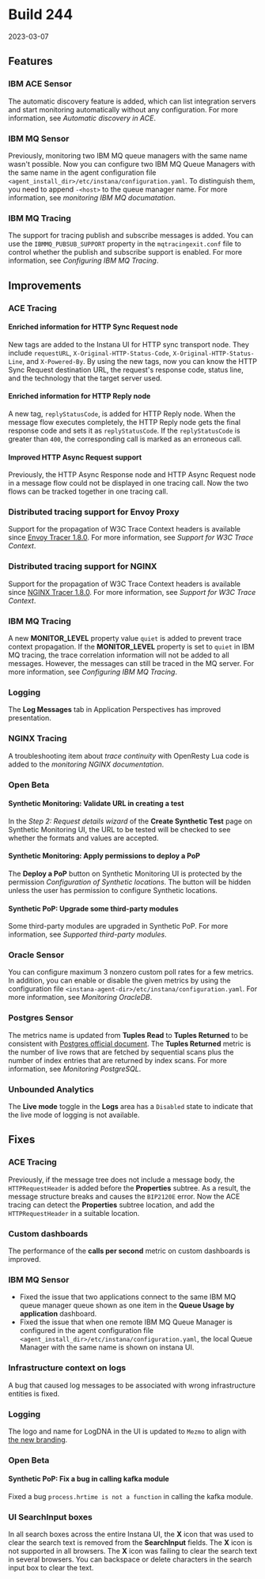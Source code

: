 # Build 244

2023-03-07
## Features
### IBM ACE Sensor

The automatic discovery feature is added, which can list integration servers and start monitoring automatically without any configuration. For more information, see *Automatic discovery in ACE*.

### IBM MQ Sensor

Previously, monitoring two IBM MQ queue managers with the same name wasn't possible. Now you can configure two IBM MQ Queue Managers with the same name in the agent configuration file `<agent_install_dir>/etc/instana/configuration.yaml`. To distinguish them, you need to append `-<host>` to the queue manager name. For more information, see *monitoring IBM MQ documatation*.

### IBM MQ Tracing

The support for tracing publish and subscribe messages is added. You can use the `IBMMQ_PUBSUB_SUPPORT` property in the `mqtracingexit.conf` file to control whether the publish and subscribe support is enabled. For more information, see *Configuring IBM MQ Tracing*. 


## Improvements


### ACE Tracing
#### Enriched information for HTTP Sync Request node

New tags are added to the Instana UI for HTTP sync transport node. They include `requestURL`, `X-Original-HTTP-Status-Code`, `X-Original-HTTP-Status-Line`, and `X-Powered-By`. 
By using the new tags, now you can know the HTTP Sync Request destination URL, the request's response code, status line, and the technology that the target server used.

#### Enriched information for HTTP Reply node

A new tag, `replyStatusCode`, is added for HTTP Reply node. When the message flow executes completely, the HTTP Reply node gets the final response code and sets it as `replyStatusCode`. If the `replyStatusCode` is greater than `400`, the corresponding call is marked as an erroneous call.

#### Improved HTTP Async Request support

Previously, the HTTP Async Response node and HTTP Async Request node in a message flow could not be displayed in one tracing call.
Now the two flows can be tracked together in one tracing call.

### Distributed tracing support for Envoy Proxy

Support for the propagation of W3C Trace Context headers is available since [Envoy
Tracer 1.8.0](https://github.com/instana/envoy-tracing#180-2023-02-23). For more information, see *Support for W3C Trace Context*.

### Distributed tracing support for NGINX

Support for the propagation of W3C Trace Context headers is available since [NGINX
Tracer 1.8.0](https://github.com/instana/nginx-tracing#180-2023-02-23).  For more information, see *Support for W3C Trace Context*.

### IBM MQ Tracing

A new **MONITOR_LEVEL** property value `quiet` is added to prevent trace context propagation. If the **MONITOR_LEVEL** property is set to `quiet` in IBM MQ tracing, the trace correlation information will not be added to all messages. However, the messages can still be traced in the MQ server. For more information, see *Configuring IBM MQ Tracing*. 

### Logging
The **Log Messages** tab in Application Perspectives has improved presentation.

### NGINX Tracing

A troubleshooting item about *trace continuity* with OpenResty Lua code is added to the *monitoring NGINX documentation*.

### Open Beta
#### Synthetic Monitoring: Validate URL in creating a test 

In the *Step 2: Request details wizard* of the **Create Synthetic Test** page on Synthetic Monitoring UI, the URL to be tested will be checked to see whether the formats and values are accepted.

#### Synthetic Monitoring: Apply permissions to deploy a PoP

The **Deploy a PoP** button on Synthetic Monitoring UI is protected by the permission *Configuration of Synthetic locations*. The button will be hidden unless the user has permission to configure Synthetic locations.

#### Synthetic PoP: Upgrade some third-party modules

Some third-party modules are upgraded in Synthetic PoP. For more information, see *Supported third-party modules*. 

### Oracle Sensor

You can configure maximum 3 nonzero custom poll rates for a few metrics. In addition, you can enable or disable the given metrics by using the configuration file `<instana-agent-dir>/etc/instana/configuration.yaml`. For more information, see *Monitoring OracleDB*.

### Postgres Sensor

The metrics name is updated from **Tuples Read** to **Tuples Returned** to be consistent with [Postgres official document](https://www.postgresql.org/docs/current/monitoring-stats.html#MONITORING-PG-STAT-DATABASE-VIEW). The **Tuples Returned** metric is the number of live rows that are fetched by sequential scans plus the number of index entries that are returned by index scans.
For more information, see *Monitoring PostgreSQL*.
### Unbounded Analytics

The **Live mode** toggle in the **Logs** area has a `Disabled` state to indicate that the live mode of logging is not available.


## Fixes

### ACE Tracing

Previously, if the message tree does not include a message body, the `HTTPRequestHeader` is added before the **Properties** subtree. As a result, the message structure breaks and causes the `BIP2120E` error.
Now the ACE tracing can detect the **Properties** subtree location, and add the `HTTPRequestHeader` in a suitable location.


### Custom dashboards

The performance of the **calls per second** metric on custom dashboards is improved.

### IBM MQ Sensor

- Fixed the issue that two applications connect to the same IBM MQ queue manager queue shown as one item in the **Queue Usage by application** dashboard.
- Fixed the issue that when one remote IBM MQ Queue Manager is configured in the agent configuration file `<agent_install_dir>/etc/instana/configuration.yaml`, the local Queue Manager with the same name is shown on instana UI.

### Infrastructure context on logs

A bug that caused log messages to be associated with wrong infrastructure entities is fixed.

### Logging

The logo and name for LogDNA in the UI is updated to `Mezmo` to align with [the new branding](https://www.mezmo.com/logdna).

### Open Beta
#### Synthetic PoP: Fix a bug in calling kafka module

Fixed a bug `process.hrtime is not a function` in calling the kafka module.

### UI SearchInput boxes

In all search boxes across the entire Instana UI, the **X** icon that was used to clear the search text is removed from the **SearchInput** fields. The **X** icon is not supported in all browsers. The **X** icon was failing to clear the search text in several browsers. You can backspace or delete characters in the search input box to clear the text.
